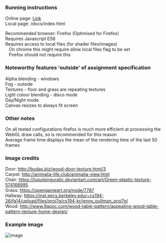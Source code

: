 ### Running instructions  
Online page: [Link](https://hollyroberts.github.io/uni-computer-graphics/)  
Local page:  /docs/index.html  

Recommended browser: Firefox (Optimised for Firefox)  
Requires Javascript ES6  
Requires access to local files (for shader files/images)  
 &nbsp; &nbsp;On chrome this might require allow local files flag to be set  
 &nbsp; &nbsp;Firefox should not require this  
  
### Noteworthy features 'outside' of assignment specification 
Alpha blending - windows  
Fog - outside  
Textures - floor and grass are repeating textures  
Light colour blending - disco mode  
Day/Night mode  
Canvas resizes to always fit screen  
  
### Other notes
On all tested configurations firefox is much more efficient at processing the WebGL draw calls, so is recommended for this reason  
Average frame time displays the mean of the rendering time of the last 50 frames  
  
### Image credits
Door: http://budas.biz/wood-door-texture.html/3  
Carpet: http://animalia-life.club/animalia-view.html  
Chair: https://lupulsinguratic.deviantart.com/art/Green-plastic-texture-574168995  
Grass: https://opengameart.org/node/7787  
Hallway: https://inst.eecs.berkeley.edu/~cs194-26/fa14/upload/files/proj7g/cs194-kr/jenny_pullman_proj7g/  
Wood: http://www.9apoc.com/wood-table-pattern/appealing-wood-table-pattern-texture-home-design/  
  
### Example image  
![image](https://raw.githubusercontent.com/BlackenedGem/computer-graphics/master/classroom.png?token=ABKDTCSOW4RTDC3CPRSS7L25DU2YS)
